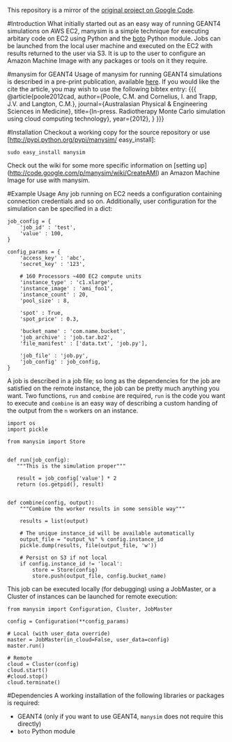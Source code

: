 This repository is a mirror of the [original project on Google Code](http://code.google.com/p/manysim/).

#Introduction
What initially started out as an easy way of running GEANT4 simulations on AWS EC2, manysim is a simple technique for executing arbitary code on EC2 using Python and the [boto](http://code.google.com/p/boto/) Python module.
Jobs can be launched from the local user machine and executed on the EC2 with results returned to the user via S3. It is up to the user to configure an Amazon Machine Image with any packages or tools on it they require.


#manysim for GEANT4
Usage of manysim for running GEANT4 simulations is described in a pre-print publication, available [here](http://christopherpoole.github.io/Radiotherapy-Monte-Carlo-simulation-using-cloud-computing-technology/).
If you would like the cite the article, you may wish to use the following bibtex entry:
{{{
@article{poole2012cad,
    author={Poole, C.M. and Cornelius, I. and Trapp, J.V. and Langton, C.M.},
    journal={Australasian Physical & Engineering Sciences in Medicine},
    title={In-press. Radiotherapy Monte Carlo simulation using cloud computing technology},
    year={2012},
}
}}}

#Installation
Checkout a working copy for the source repository or use [http://pypi.python.org/pypi/manysim/ easy_install]:

    sudo easy_install manysim

Check out the wiki for some more specific information on [setting up] (http://code.google.com/p/manysim/wiki/CreateAMI) an Amazon Machine Image for use with manysim.

#Example Usage
Any job running on EC2 needs a configuration containing connection credentials and so on. Additionally, user configuration for the simulation can be specified in a dict:

    job_config = {
        'job_id' : 'test',
        'value' : 100,
    }

    config_params = {
        'access_key' : 'abc',
        'secret_key' : '123',
        
        # 160 Processors ~400 EC2 compute units
        'instance_type' : 'c1.xlarge',
        'instance_image' : 'ami_foo1',
        'instance_count' : 20,
        'pool_size' : 8,
            
        'spot' : True,
        'spot_price' : 0.3,
            
        'bucket_name' : 'com.name.bucket', 
        'job_archive' : 'job.tar.bz2',
        'file_manifest' : ['data.txt', 'job.py'],
         
        'job_file' : 'job.py',
        'job_config' : job_config,
    }

A job is described in a job file;  so long as the dependencies for the job are satisfied on the remote instance, the job can be pretty much anything you want. Two functions, `run` and `combine` are required, `run` is the code you want to execute and `combine` is an easy way of describing a custom handing of the output from the `n` workers on an instance. 

    import os
    import pickle

    from manysim import Store


    def run(job_config):
       """This is the simulation proper"""
      
       result = job_config['value'] * 2
       return (os.getpid(), result) 
     
     
    def combine(config, output):
        """Combine the worker results in some sensible way"""
        
        results = list(output)
            
        # The unique instance_id will be available automatically
        output_file = "output_%s" % config.instance_id
        pickle.dump(results, file(output_file, 'w'))

        # Persist on S3 if not local
        if config.instance_id != 'local':
            store = Store(config)
            store.push(output_file, config.bucket_name)

This job can be executed locally (for debugging) using a JobMaster, or a Cluster of instances can be launched for remote execution:

    from manysim import Configuration, Cluster, JobMaster

    config = Configuration(**config_params)

    # Local (with user_data override)
    master = JobMaster(in_cloud=False, user_data=config)
    master.run()
        
    # Remote
    cloud = Cluster(config)
    cloud.start()    
    #cloud.stop()
    cloud.terminate()

#Dependencies
A working installation of the following libraries or packages is required:
 * GEANT4 (only if you want to use GEANT4, `manysim` does not require this directly)
 * `boto` Python module

